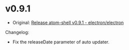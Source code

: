 # v0.9.1

* Original: [Release atom-shell v0.9.1 - electron/electron](https://github.com/electron/electron/releases/tag/v0.9.1)

Changelog:

* Fix the releaseDate parameter of auto updater.

